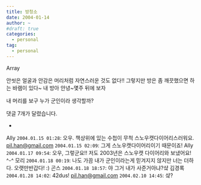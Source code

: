 ```yaml
---
title: 방청소
date: 2004-01-14
author: ~
#draft: true
categories:
  - personal
tag:
  - personal
---
```




Array

안씻은 얼굴과 안감은 머리처럼
자연스러운 것도 없다!!
그렇지만 방은 좀 깨끗했으면 하는 바램이 있다~
내 방아 안녕~몇주 뒤에 보자

내 머리를 보구 누가 군인이라 생각할까?


 댓글  7개가 달렸습니다.

- 
 Ally `2004.01.15 01:28`: 
오우. 책상위에 있는 수첩이 무척 스노우캣다이어리스러워요.
 pil.han@gmail.com `2004.01.15 02:09`: 
그게 스노우캣다이어리이기 때문이죠!
 Ally `2004.01.17 09:54`: 
오우, 그렇군요!! 저도 2003년은 스노우캣 다이어리와 보냈어요! ^-^
 모리 `2004.01.18 00:19`: 
나도 가끔 내가 군인이라는게 믿겨지지 않지만 너는 더하다. 오랫만반갑다! :)
 곤스 `2004.01.18 18:57`: 
야 그거 내가 사준거아냐?&#49404;
 김경록 `2004.01.28 14:02`: 
42dus!
 pil.han@gmail.com `2004.02.10 14:45`: 
&#49404;?




